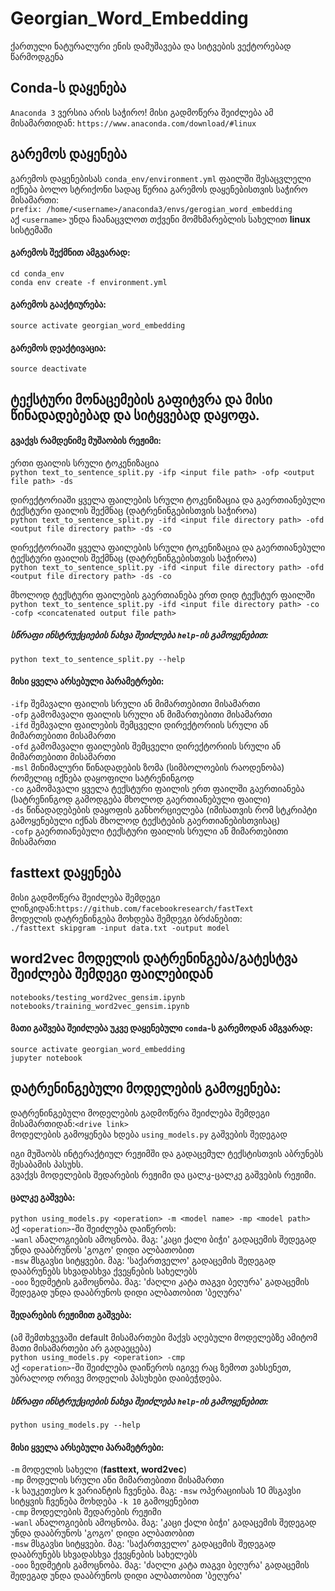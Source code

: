 # Georgian_Word_Embedding
ქართული ნატურალური ენის დამუშავება და სიტვების ვექტორებად წარმოდგენა

## Conda-ს დაყენება
`Anaconda 3` ვერსია არის საჭირო!
მისი გადმოწერა შეიძლება ამ მისამართიდან: `https://www.anaconda.com/download/#linux`

## გარემოს დაყენება
გარემოს დაყენებისას `conda_env/environment.yml` ფაილში შესაცვლელი იქნება ბოლო სტრიქონი
სადაც წერია გარემოს დაყენებისთვის საჭირო მისამართი:  
`prefix: /home/<username>/anaconda3/envs/gerogian_word_embedding`  
აქ `<username>` უნდა ჩაანაცვლოთ თქვენი მომხმარებლის სახელით **linux** სისტემაში

#### გარემოს შექმნით ამგვარად:
```
cd conda_env
conda env create -f environment.yml
```
#### გარემოს გააქტიურება:
```
source activate georgian_word_embedding
```
#### გარემოს დეაქტივაცია:
```
source deactivate
```

## ტექსტური მონაცემების გაფიტვრა და მისი წინადადებებად და სიტყვებად დაყოფა.
#### გვაქვს რამდენიმე მუშაობის რეჟიმი:
ერთი ფაილის სრული ტოკენიზაცია  
```python text_to_sentence_split.py -ifp <input file path> -ofp <output file path> -ds```  

დირექტორიაში ყველა ფაილების სრული ტოკენიზაცია და გაერთიანებული ტექსტური ფაილის შექმნაც (დატრენინგებისთვის საჭიროა)    
```python text_to_sentence_split.py -ifd <input file directory path> -ofd <output file directory path> -ds -co```

დირექტორიაში ყველა ფაილების სრული ტოკენიზაცია და გაერთიანებული ტექსტური ფაილის შექმნაც (დატრენინგებისთვის საჭიროა)    
```python text_to_sentence_split.py -ifd <input file directory path> -ofd <output file directory path> -ds -co```  

მხოლოდ ტექსტური ფაილების გაერთიანება ერთ დიდ ტექსტურ ფაილში  
```python text_to_sentence_split.py -ifd <input file directory path> -co -cofp <concatenated output file path>```

##### სწრაფი ინსტრუქციების ნახვა შეიძლება `help`-ის გამოყენებით: 
`python text_to_sentence_split.py --help`

#### მისი ყველა არსებული პარამეტრები:  
`-ifp` შემავალი ფაილის სრული ან მიმართებითი მისამართი  
`-ofp` გამომავალი ფაილის სრული ან მიმართებითი მისამართი  
`-ifd` შემავალი ფაილების შემცველი დირექტორიის სრული ან მიმართებითი მისამართი  
`-ofd` გამომავალი ფაილების შემცველი დირექტორიის სრული ან მიმართებითი მისამართი  
`-msl` მინიმალური წინადადების ზომა (სიმბოლოების რაოდენობა) რომელიც იქნება დაყოფილი სატრენინგოდ  
`-co` გამომავალი ყველა ტექსტური ფაილის ერთ ფაილში გაერთიანება (სატრენინგოდ გამოდგება მხოლოდ გაერთიანებული ფაილი)  
`-ds` წინადადებების დაყოფის განხორციელება (იმისათვის რომ სტკრიპტი გამოყენებული იქნას მხოლოდ ტექსტების გაერთიანებისთვისაც)  
`-cofp` გაერთიანებული ტექსტური ფაილის სრული ან მიმართებითი მისამართი

## fasttext დაყენება
მისი გადმოწერა შეიძლება შემდეგი ლინკიდან:`https://github.com/facebookresearch/fastText`  
მოდელის დატრენინგება მოხდება შემდეგი ბრძანებით:  
`./fasttext skipgram -input data.txt -output model`

## word2vec მოდელის დატრენინგება/გატესტვა შეიძლება შემდეგი ფაილებიდან
```
notebooks/testing_word2vec_gensim.ipynb
notebooks/training_word2vec_gensim.ipynb
```

#### მათი გაშვება შეიძლება უკვე დაყენებული `conda`-ს გარემოდან ამგვარად:  
```
source activate georgian_word_embedding
jupyter notebook
```
## დატრენინგებული მოდელების გამოყენება:
დატრენინგებული მოდელების გადმოწერა შეიძლება შემდეგი მისამართიდან:`<drive link>`   
მოდელების გამოყენება ხდება `using_models.py` გაშვების შედეგად

იგი მუშაობს ინტერაქტიულ რეჟიმში და გადაცემულ ტექსტისთვის აბრუნებს შესაბამის პასუხს.   
გვაქვს მოდელების შედარების რეჟიმი და ცალკ-ცალკე გაშვების რეჟიმი.  

#### ცალკე გაშვება:  
`python using_models.py <operation> -m <model name> -mp <model path>`  
აქ `<operation>`-ში შეიძლება დაიწეროს:  
`-wanl` ანალოგიების ამოცნობა. მაგ: 'კაცი ქალი ბიჭი' გადაცემის შედეგად უნდა დააბრუნოს 'გოგო' დიდი ალბათობით  
`-msw` მსგავსი სიტყვები. მაგ: 'საქართველო'  გადაცემის შედეგად დააბრუნებს სხვადასხვა ქვეყნების სახელებს  
`-ooo` ზედმეტის გამოცნობა. მაგ: 'ძაღლი კატა თაგვი ბეღურა' გადაცემის შედეგად უნდა დააბრუნოს დიდი ალბათობით 'ბეღურა'

#### შედარების რეჟიმით გაშვება: 
(ამ შემთხვევაში default მისამართები მაქვს აღებული მოდელებზე ამიტომ მათი მისამართები არ გადაეცება)  
`python using_models.py <operation> -cmp`  
აქ `<operation>`-ში შეიძლება დაიწეროს იგივე რაც ზემოთ ვახსენეთ, უბრალოდ ორივე მოდელის პასუხები დაიბეჭდება.

##### სწრაფი ინსტრუქციების ნახვა შეიძლება `help`-ის გამოყენებით:    
`python using_models.py --help`

#### მისი ყველა არსებული პარამეტრები:
`-m` მოდელის სახელი (**fasttext, word2vec**)  
`-mp` მოდელის სრული ანი მიმართებითი მისამართი  
`-k` საუკეთესო k ვარიანტის ჩვენება. მაგ: `-msw` ოპერაციისას 10 მსგავსი სიტყვის ჩვენება მოხდება `-k 10` გამოყენებით  
`-cmp` მოდელების შედარების რეჟიმი  
`-wanl` ანალოგიების ამოცნობა. მაგ: 'კაცი ქალი ბიჭი' გადაცემის შედეგად უნდა დააბრუნოს 'გოგო' დიდი ალბათობით  
`-msw` მსგავსი სიტყვები. მაგ: 'საქართველო'  გადაცემის შედეგად დააბრუნებს სხვადასხვა ქვეყნების სახელებს  
`-ooo` ზედმეტის გამოცნობა. მაგ: 'ძაღლი კატა თაგვი ბეღურა' გადაცემის შედეგად უნდა დააბრუნოს დიდი ალბათობით 'ბეღურა'  

